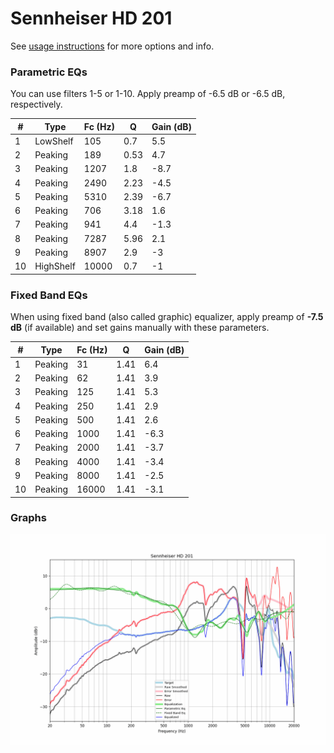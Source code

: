 # Sennheiser HD 201
See [usage instructions](https://github.com/jaakkopasanen/AutoEq#usage) for more options and info.

### Parametric EQs
You can use filters 1-5 or 1-10. Apply preamp of -6.5 dB or -6.5 dB, respectively.

|   # | Type      |   Fc (Hz) |    Q |   Gain (dB) |
|-----|-----------|-----------|------|-------------|
|   1 | LowShelf  |       105 | 0.7  |         5.5 |
|   2 | Peaking   |       189 | 0.53 |         4.7 |
|   3 | Peaking   |      1207 | 1.8  |        -8.7 |
|   4 | Peaking   |      2490 | 2.23 |        -4.5 |
|   5 | Peaking   |      5310 | 2.39 |        -6.7 |
|   6 | Peaking   |       706 | 3.18 |         1.6 |
|   7 | Peaking   |       941 | 4.4  |        -1.3 |
|   8 | Peaking   |      7287 | 5.96 |         2.1 |
|   9 | Peaking   |      8907 | 2.9  |        -3   |
|  10 | HighShelf |     10000 | 0.7  |        -1   |

### Fixed Band EQs
When using fixed band (also called graphic) equalizer, apply preamp of **-7.5 dB** (if available) and set gains manually with these parameters.

|   # | Type    |   Fc (Hz) |    Q |   Gain (dB) |
|-----|---------|-----------|------|-------------|
|   1 | Peaking |        31 | 1.41 |         6.4 |
|   2 | Peaking |        62 | 1.41 |         3.9 |
|   3 | Peaking |       125 | 1.41 |         5.3 |
|   4 | Peaking |       250 | 1.41 |         2.9 |
|   5 | Peaking |       500 | 1.41 |         2.6 |
|   6 | Peaking |      1000 | 1.41 |        -6.3 |
|   7 | Peaking |      2000 | 1.41 |        -3.7 |
|   8 | Peaking |      4000 | 1.41 |        -3.4 |
|   9 | Peaking |      8000 | 1.41 |        -2.5 |
|  10 | Peaking |     16000 | 1.41 |        -3.1 |

### Graphs
![](./Sennheiser%20HD%20201.png)

